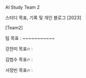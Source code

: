 AI Study Team 2

스터디 목표, 기록 및 개인 블로그 [2023]

[Team2]

팀 목표 : ~~~~~~~~~~~


강찬미
목표🔥 : 
 
김범수
목표🔥 :

서정빈
목표🔥 : 

